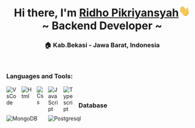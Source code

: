 <div align="center">
  <h1>Hi there, I'm <a href='https://www.instagram.com/roxyzc/'>Ridho Pikriyansyah</a><img src="https://github.com/ABSphreak/ABSphreak/blob/master/gifs/Hi.gif" width="30px" height="30px"><br/>~ Backend Developer ~</h1>
  <h3>🏠 Kab.Bekasi - Jawa Barat, Indonesia</h3>
</div>

<br/>

### Languages and Tools:

<img align="left" alt="VsCode" width="30px" src="https://upload.wikimedia.org/wikipedia/commons/thumb/9/9a/Visual_Studio_Code_1.35_icon.svg/2048px-Visual_Studio_Code_1.35_icon.svg.png" style="padding-right:10px;" />
<img align="left" alt="Html" width="30px" src="https://www.freeiconspng.com/thumbs/html5-icon/html5-icon-1.png" style="padding-right:10px;" />
<img align="left" alt="Css" width="20px" src="https://i.pinimg.com/originals/eb/7e/20/eb7e20e646f5b7ec9ed4f8f78a5dee8f.png" style="padding-right:10px;" />
<img align="left" alt="JavaScript" width="30px" src="https://www.freepnglogos.com/uploads/javascript-png/javascript-shield-logo-icon-2.png" style="padding-right:10px;" />
<img align="left" alt="Typescript" width="30px" src="https://upload.wikimedia.org/wikipedia/commons/thumb/4/4c/Typescript_logo_2020.svg/1200px-Typescript_logo_2020.svg.png" style="padding-right:10px;" />

<br/>

### Database
<img align="left" alt="MongoDB" width="100px" height="100px" src="https://upload.wikimedia.org/wikipedia/commons/thumb/9/93/MongoDB_Logo.svg/2560px-MongoDB_Logo.svg.png" style="padding-right:10px;">
<img align="left" alt="Postgresql" width="100px" height="100px" src="https://www.ovhcloud.com/sites/default/files/styles/large_screens_1x/public/2021-09/ECX-1909_Hero_PostgreSQL_600x400%402x.png" style="padding-right:10px;">

<br/>
<br/>

